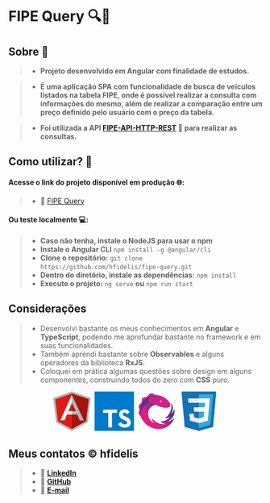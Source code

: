 # FIPE Query 🔍🚗

## Sobre 📖

> - **Projeto desenvolvido em Angular com finalidade de estudos.**

> - **É uma aplicação SPA com funcionalidade de busca de veículos listados na tabela FIPE, onde é possível realizar a consulta com informações do mesmo, além de realizar a comparação entre um preço definido pelo usuário com o preço da tabela.**

> - **Foi utilizada a API [FIPE-API-HTTP-REST](http://deividfortuna.github.io/fipe/) 🔧 para realizar as consultas.** 

## Como utilizar? 🚀

#### Acesse o link do projeto disponível em produção 🌐:
> - 🔗 [FIPE Query](https://hfidelis.github.io/fipe-query/#/home)

#### Ou teste localmente 💻:
> - **Caso não tenha, instale o NodeJS para usar o npm**
> - **Instale o Angular CLI**
``npm install -g @angular/cli``
> - **Clone o repositório:**
``git clone https://github.com/hfidelis/fipe-query.git``
> - **Dentro do diretório, instale as dependências:**
``npm install``
> - **Execute o projeto:**
``ng serve`` **ou** ``npm run start``

## Considerações
> - Desenvolvi bastante os meus conhecimentos em **Angular** e **TypeScript**, podendo me aprofundar bastante no framework e em suas funcionalidades.
> - Também aprendi bastante sobre **Observables** e alguns operadores da biblioteca **RxJS**.
> - Coloquei em prática algumas questões sobre design em alguns componentes, construindo todos do zero com **CSS** puro.

<div align="center">
  <img height="80" alt="Angular" src="https://raw.githubusercontent.com/devicons/devicon/master/icons/angularjs/angularjs-original.svg">
  <img height="80" alt="TypeScript" src="https://raw.githubusercontent.com/devicons/devicon/master/icons/typescript/typescript-original.svg">
  <img height="80" alt="RxJS" src="https://raw.githubusercontent.com/ReactiveX/rxjs/master/resources/CI-CD/logo/svg/RxJs_Logo_Basic.svg">
  <img height="80" alt="CSS3" src="https://raw.githubusercontent.com/devicons/devicon/master/icons/css3/css3-original.svg">
</div>

## Meus contatos ©️ hfidelis
> - 🔗 **[LinkedIn](https://www.linkedin.com/in/hfidelis/)** 
> - 🔗 **[GitHub](https://github.com/hfidelis)**
> - 🔗 **[E-mail](mailto:heitorc88@gmail.com)**
